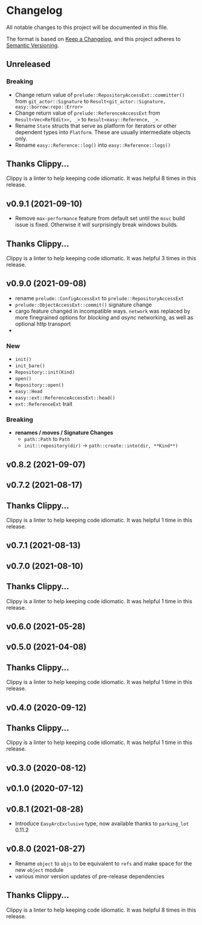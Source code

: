 # Changelog

All notable changes to this project will be documented in this file.

The format is based on [Keep a Changelog](https://keepachangelog.com/en/1.0.0/),
and this project adheres to [Semantic Versioning](https://semver.org/spec/v2.0.0.html).

## Unreleased

### Breaking

- Change return value of `prelude::RepositoryAccessExt::committer()` from `git_actor::Signature` to `Result<git_actor::Signature, easy::borrow:repo::Error>`
- Change return value of `prelude::ReferenceAccessExt` from `Result<Vec<RefEdit>>, _>` to `Result<easy::Reference, _>`.
- Rename `State` structs that serve as platform for iterators or other dependent types into `Platform`. These are usually intermediate objects only.
- Rename `easy::Reference::log()` into `easy::Reference::logs()`

## Thanks Clippy…

Clippy is a linter to help keeping code idiomatic. It was helpful 8 times in this release.


## v0.9.1 (2021-09-10)

- Remove `max-performance` feature from default set until the `msvc` build issue is fixed. Otherwise it will surprisingly break windows builds.

## Thanks Clippy…

Clippy is a linter to help keeping code idiomatic. It was helpful 3 times in this release.


## v0.9.0 (2021-09-08)

- rename `prelude::ConfigAccessExt` to `prelude::RepositoryAccessExt`
- `prelude::ObjectAccessExt::commit()` signature change
- cargo feature changed in incompatible ways. `network` was replaced by more finegrained options for _blocking_ and _async_ networking, as well as optional http transport
- 
### New

- `init()`
- `init_bare()`
- `Repository::init(Kind)`
- `open()`
- `Repository::open()`
- `easy::Head`
- `easy::ext::ReferenceAccessExt::head()`
- `ext::ReferenceExt` trait

### Breaking
- **renames / moves / Signature Changes**
    - `path::Path` to `Path`
    - `init::repository(dir)` -> `path::create::into(dir, **Kind**)`


## v0.8.2 (2021-09-07)


## v0.7.2 (2021-08-17)

## Thanks Clippy…

Clippy is a linter to help keeping code idiomatic. It was helpful 1 time in this release.


## v0.7.1 (2021-08-13)


## v0.7.0 (2021-08-10)

## Thanks Clippy…

Clippy is a linter to help keeping code idiomatic. It was helpful 1 time in this release.


## v0.6.0 (2021-05-28)


## v0.5.0 (2021-04-08)

## Thanks Clippy…

Clippy is a linter to help keeping code idiomatic. It was helpful 1 time in this release.


## v0.4.0 (2020-09-12)

## Thanks Clippy…

Clippy is a linter to help keeping code idiomatic. It was helpful 1 time in this release.


## v0.3.0 (2020-08-12)


## v0.1.0 (2020-07-12)


## v0.8.1 (2021-08-28)

- Introduce `EasyArcExclusive` type, now available thanks to `parking_lot` 0.11.2


## v0.8.0 (2021-08-27)

- Rename `object` to `objs` to be equivalent to `refs` and make space for the new `object` module
- various minor version updates of pre-release dependencies
## Thanks Clippy…

Clippy is a linter to help keeping code idiomatic. It was helpful 8 times in this release.


